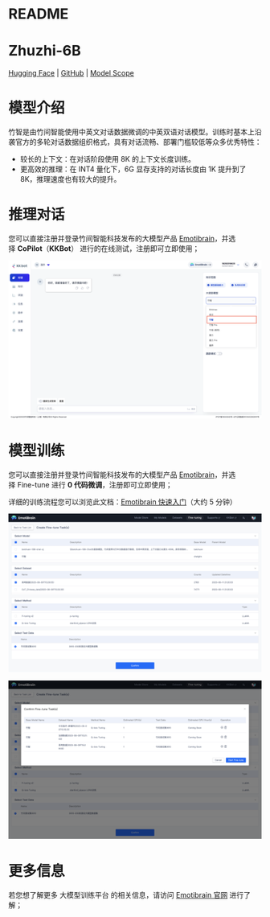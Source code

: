 # README

# Zhuzhi-6B

[Hugging Face](https://huggingface.co/emotibot-inc/Zhuzhi-6B) | [GitHub](https://github.com/emotibot-inc/Zhuzhi-6B) | [Model Scope](https://modelscope.cn/models/emotibotinc/Zhuzhi-6B/summary)

# **模型介绍**

竹智是由竹间智能使用中英文对话数据微调的中英双语对话模型。训练时基本上沿袭官方的多轮对话数据组织格式，具有对话流畅、部署门槛较低等众多优秀特性：

- 较长的上下文：在对话阶段使用 8K 的上下文长度训练。
- 更高效的推理：在 INT4 量化下，6G 显存支持的对话长度由 1K 提升到了 8K，推理速度也有较大的提升。

# **推理对话**

您可以直接注册并登录竹间智能科技发布的大模型产品 [Emotibrain](https://brain.emotibot.com/?source=zhuzhi6b_github)，并选择 **CoPilot**（**KKBot**） 进行的在线测试，注册即可立即使用；

![Untitled](./READMEjpg/Untitled.png)

# **模型训练**

您可以直接注册并登录竹间智能科技发布的大模型产品 [Emotibrain](https://brain.emotibot.com/?source=zhuzhi6b_github)，并选择 Fine-tune 进行 **0 代码微调**，注册即可立即使用；

详细的训练流程您可以浏览此文档：[Emotibrain 快速入门](https://brain.emotibot.com/supports/model-factory/dash-into.html)（大约 5 分钟）

![Untitled](./READMEjpg/Untitled1.png)

![Untitled](./READMEjpg/Untitled2.png)

# **更多信息**

若您想了解更多 大模型训练平台 的相关信息，请访问 [Emotibrain 官网](https://brain.emotibot.com/?source=zhuzhi6b_github) 进行了解；